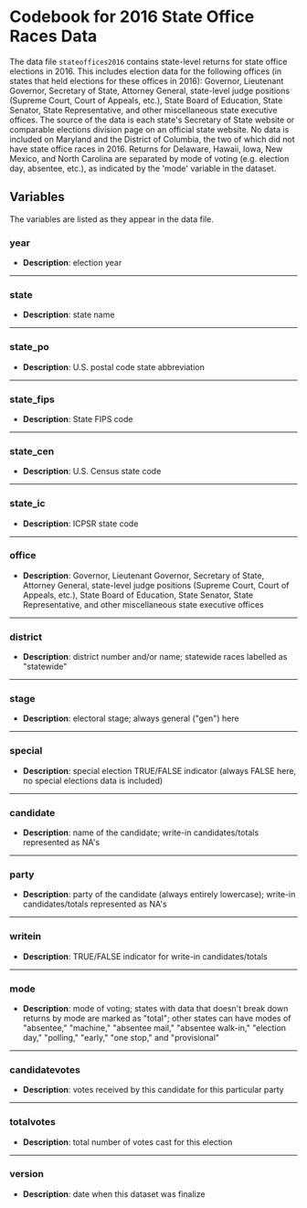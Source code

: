 # Codebook for 2016 State Office Races Data

The data file `stateoffices2016` contains state-level returns for state office elections in 2016. This includes election data for the following offices (in states that held elections for these offices in 2016): Governor, Lieutenant Governor, Secretary of State, Attorney General, state-level judge positions (Supreme Court, Court of Appeals, etc.), State Board of Education, State Senator, State Representative, and other miscellaneous state executive offices. The source of the data is each state's Secretary of State website or comparable elections division page on an official state website. No data is included on Maryland and the District of Columbia, the two of which did not have state office races in 2016. Returns for Delaware, Hawaii, Iowa, New Mexico, and North Carolina are separated by mode of voting (e.g. election day, absentee, etc.), as indicated by the 'mode' variable in the dataset.

## Variables
The variables are listed as they appear in the data file. 

### year
- **Description**: election year	

------------------

### state
- **Description**: state name 

-----------------

### state_po
- **Description**: U.S. postal code state abbreviation

----------------

### state_fips
 - **Description**: State FIPS code

----------------

### state_cen
 - **Description**: U.S. Census state code

 ---------------
 
### state_ic
 - **Description**: ICPSR state code

-----------------

### office
- **Description**: Governor, Lieutenant Governor, Secretary of State, Attorney General, state-level judge positions (Supreme Court, Court of Appeals, etc.), State Board of Education, State Senator, State Representative, and other miscellaneous state executive offices

-----------------

### district
- **Description**: district number and/or name; statewide races labelled as "statewide"

-----------------

### stage
- **Description**: electoral stage; always general ("gen") here

-----------------

### special
- **Description**: special election TRUE/FALSE indicator (always FALSE here, no special elections data is included)

-----------------

### candidate
- **Description**: name of the candidate; write-in candidates/totals represented as NA's
 
-----------------

### party
- **Description**: party of the candidate (always entirely lowercase); write-in candidates/totals represented as NA's

-----------------

### writein
- **Description**: TRUE/FALSE indicator for write-in candidates/totals

-----------------

### mode
- **Description**: mode of voting; states with data that doesn't break down returns by mode are marked as "total"; other states can have modes of "absentee," "machine," "absentee mail," "absentee walk-in," "election day," "polling," "early," "one stop," and "provisional" 

-----------------

### candidatevotes 
- **Description**: votes received by this candidate for this particular party

----------------

### totalvotes
- **Description**: total number of votes cast for this election

----------------

### version  
- **Description**: date when this dataset was finalize